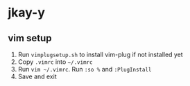 # jkay-y

## vim setup

1. Run `vimplugsetup.sh` to install vim-plug if not installed yet
2. Copy `.vimrc` into `~/.vimrc`
3. Run `vim ~/.vimrc`. Run `:so %` and `:PlugInstall`
4. Save and exit
